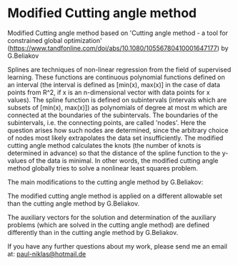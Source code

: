 # Modified Cutting angle method
Modified Cutting angle method based on 'Cutting angle method - a tool for constrained global optimization' (https://www.tandfonline.com/doi/abs/10.1080/10556780410001647177) by G.Beliakov

Splines are techniques of non-linear regression from the field of supervised learning.
These functions are continuous polynomial functions defined on an interval (the interval is defined as [min(x), max(x)] in the case of data points from R^2, if x is an n-dimensional vector with data points for x values). The spline function is defined on subintervals (intervals which are subsets of [min(x), max(x)]) as polynomials of degree at most m which are connected at the boundaries of the subintervals.  The boundaries of the subintervals, i.e. the connecting points, are called 'nodes'. 
Here the question arises how such nodes are determined, since the arbitrary choice of nodes most likely extrapolates the data set insufficiently. 
The modified cutting angle method calculates the knots (the number of knots is determined in advance) so that the distance of the spline function to the y-values of the data is minimal. In other words, the modified cutting angle method globally tries to solve a nonlinear least squares problem.


The main modifications to the cutting angle method by G.Beliakov:

The modified cutting angle method is applied on a different allowable set than the cutting angle method by G.Beliakov.

The auxiliary vectors for the solution and determination of the auxiliary problems (which are solved in the cutting angle method) are defined differently than in the cutting angle method by G.Beliakov.


If you have any further questions about my work, please send me an email at: 
paul-niklas@hotmail.de

